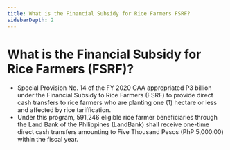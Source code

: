 ```yaml
---
title: What is the Financial Subsidy for Rice Farmers FSRF?
sidebarDepth: 2
---
```


# What is the Financial Subsidy for Rice Farmers (FSRF)?


 - Special Provision No. 14 of the FY 2020 GAA appropriated P3 billion under the Financial Subsidy to Rice Farmers (FSRF) to provide direct cash transfers to rice farmers who are planting one (1) hectare or less and affected by rice tariffication.
 - Under this program, 591,246 eligible rice farmer beneficiaries through the Land Bank of the Philippines (LandBank) shall receive one-time direct cash transfers amounting to Five Thousand Pesos (PhP 5,000.00) within the fiscal year.
